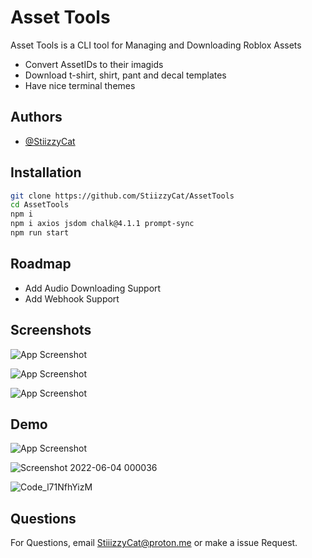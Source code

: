 
# Asset Tools
Asset Tools is a CLI tool for Managing and Downloading Roblox Assets

- Convert AssetIDs to their imagids
- Download t-shirt, shirt, pant and decal templates
- Have nice terminal themes


## Authors

- [@StiizzyCat](https://github.com/StiizzyCat)


## Installation

```bash
git clone https://github.com/StiizzyCat/AssetTools
cd AssetTools
npm i
npm i axios jsdom chalk@4.1.1 prompt-sync
npm run start
```
    
## Roadmap

- Add Audio Downloading Support
- Add Webhook Support


## Screenshots
![App Screenshot](https://i.ibb.co/XZZZSL8/Picture.png)

![App Screenshot](https://i.ibb.co/1GX0sqC/ree-Reee.png)

![App Screenshot](https://i.ibb.co/jwcYgqR/saved.png)


## Demo

![App Screenshot](https://i.ibb.co/7r24vhv/ezgif-4-1282c1da8e.gif)

![Screenshot 2022-06-04 000036](https://user-images.githubusercontent.com/90114741/171988550-e5a81c78-1cff-48eb-8f70-cc00efbf062f.png)

![Code_l71NfhYizM](https://user-images.githubusercontent.com/90114741/171988771-cc4c715e-09df-4d5c-8dd8-0dfb67f539ce.gif)

## Questions

For Questions, email StiiizzyCat@proton.me or make a issue Request.

